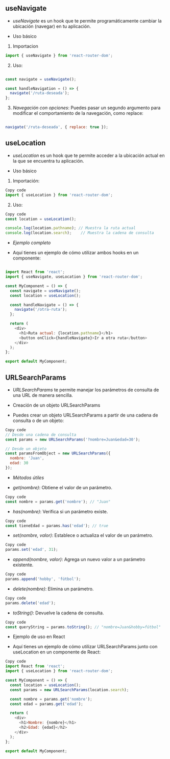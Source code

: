 ## useNavigate

- *useNavigate* es un hook que te permite programáticamente cambiar la ubicación (navegar) en tu aplicación.

- Uso básico

1. Importacion

```javaScript
import { useNavigate } from 'react-router-dom';
```

2. Uso:

```javascript

const navigate = useNavigate();

const handleNavigation = () => {
  navigate('/ruta-deseada');
};
```

3. *Navegación con opciones*: Puedes pasar un segundo argumento para modificar el comportamiento de la navegación, como replace:

```javascript

navigate('/ruta-deseada', { replace: true });

```

## useLocation

- *useLocation* es un hook que te permite acceder a la ubicación actual en la que se encuentra tu aplicación.

- Uso básico
1. Importación:

```javascript
Copy code
import { useLocation } from 'react-router-dom';

```

2. Uso:

```javascript
Copy code
const location = useLocation();

console.log(location.pathname); // Muestra la ruta actual
console.log(location.search);    // Muestra la cadena de consulta
```

- *Ejemplo completo*

- Aquí tienes un ejemplo de cómo utilizar ambos hooks en un componente:

```javascript

import React from 'react';
import { useNavigate, useLocation } from 'react-router-dom';

const MyComponent = () => {
  const navigate = useNavigate();
  const location = useLocation();

  const handleNavigate = () => {
    navigate('/otra-ruta');
  };

  return (
    <div>
      <h1>Ruta actual: {location.pathname}</h1>
      <button onClick={handleNavigate}>Ir a otra ruta</button>
    </div>
  );
};

export default MyComponent;
```


## URLSearchParams

- *URLSearchParams* te permite manejar los parámetros de consulta de una URL de manera sencilla.

- Creación de un objeto URLSearchParams

- Puedes crear un objeto URLSearchParams a partir de una cadena de consulta o de un objeto:

```javascript
Copy code
// Desde una cadena de consulta
const params = new URLSearchParams('?nombre=Juan&edad=30');

// Desde un objeto
const paramsFromObject = new URLSearchParams({
  nombre: 'Juan',
  edad: 30
});
```

- *Métodos útiles*

- *get(nombre)*: Obtiene el valor de un parámetro.

```javascript
Copy code
const nombre = params.get('nombre'); // "Juan"
```

- *has(nombre)*: Verifica si un parámetro existe.

```javascript
Copy code
const tieneEdad = params.has('edad'); // true
```

- *set(nombre, valor)*: Establece o actualiza el valor de un parámetro.

```javascript
Copy code
params.set('edad', 31);
```

- *append(nombre, valor)*: Agrega un nuevo valor a un parámetro existente.

```javascript
Copy code
params.append('hobby', 'fútbol');
```

- *delete(nombre)*: Elimina un parámetro.

```javascript
Copy code
params.delete('edad');
```

- *toString()*: Devuelve la cadena de consulta.

```javascript
Copy code
const queryString = params.toString(); // "nombre=Juan&hobby=fútbol"
```


- Ejemplo de uso en React

- Aquí tienes un ejemplo de cómo utilizar URLSearchParams junto con useLocation en un componente de React:

```javascript
Copy code
import React from 'react';
import { useLocation } from 'react-router-dom';

const MyComponent = () => {
  const location = useLocation();
  const params = new URLSearchParams(location.search);

  const nombre = params.get('nombre');
  const edad = params.get('edad');

  return (
    <div>
      <h1>Nombre: {nombre}</h1>
      <h2>Edad: {edad}</h2>
    </div>
  );
};

export default MyComponent;
```



